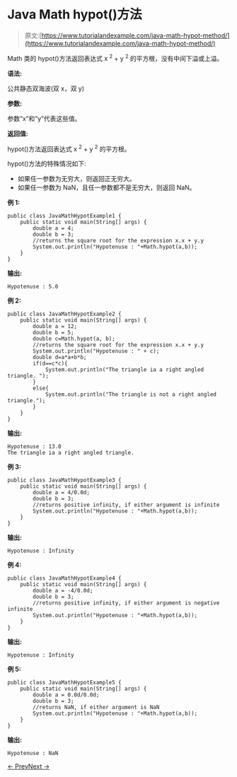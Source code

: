 # Java Math hypot()方法

> 原文:[https://www.tutorialandexample.com/java-math-hypot-method/](https://www.tutorialandexample.com/java-math-hypot-method/)

Math 类的 hypot()方法返回表达式 x <sup>2</sup> + y <sup>2</sup> 的平方根，没有中间下溢或上溢。

**语法:**

公共静态双海波(双 x，双 y)

**参数:**

参数“x”和“y”代表这些值。

**返回值:**

hypot()方法返回表达式 x <sup>2</sup> + y <sup>2</sup> 的平方根。

hypot()方法的特殊情况如下:

*   如果任一参数为无穷大，则返回正无穷大。
*   如果任一参数为 NaN，且任一参数都不是无穷大，则返回 NaN。

**例 1:**

```
public class JavaMathHypotExample1 {
    public static void main(String[] args) {
        double a = 4;
        double b = 3;
        //returns the square root for the expression x.x + y.y
        System.out.println("Hypotenuse : "+Math.hypot(a,b));
    }
}
```

**输出:**

```
Hypotenuse : 5.0
```

**例 2:**

```
public class JavaMathHypotExample2 {
    public static void main(String[] args) {
        double a = 12;
        double b = 5;
        double c=Math.hypot(a, b);
        //returns the square root for the expression x.x + y.y
        System.out.println("Hypotenuse : " + c);
        double d=a*a+b*b;
        if(d==c*c){
            System.out.println("The triangle ia a right angled triangle. ");
        }
        else{
            System.out.println("The triangle is not a right angled triangle.");
        }
    }
}
```

**输出:**

```
Hypotenuse : 13.0
The triangle ia a right angled triangle.
```

**例 3:**

```
public class JavaMathHypotExample3 {
    public static void main(String[] args) {
        double a = 4/0.0d;
        double b = 3;
        //returns positive infinity, if either argument is infinite
        System.out.println("Hypotenuse : "+Math.hypot(a,b));
    }
}
```

**输出:**

```
Hypotenuse : Infinity
```

**例 4:**

```
public class JavaMathHypotExample4 {
    public static void main(String[] args) {
        double a = -4/0.0d;
        double b = 3;
        //returns positive infinity, if either argument is negative infinite
        System.out.println("Hypotenuse : "+Math.hypot(a,b));
    }
}
```

**输出:**

```
Hypotenuse : Infinity
```

**例 5:**

```
public class JavaMathHypotExample5 {
    public static void main(String[] args) {
        double a = 0.0d/0.0d;
        double b = 3;
        //returns NaN, if either argument is NaN
        System.out.println("Hypotenuse : "+Math.hypot(a,b));
    }
}
```

**输出:**

```
Hypotenuse : NaN
```

[← Prev](https://www.tutorialandexample.com/java-math-getexponent-method/)[Next →](https://www.tutorialandexample.com/java-math-ieeeremainder-method/)
